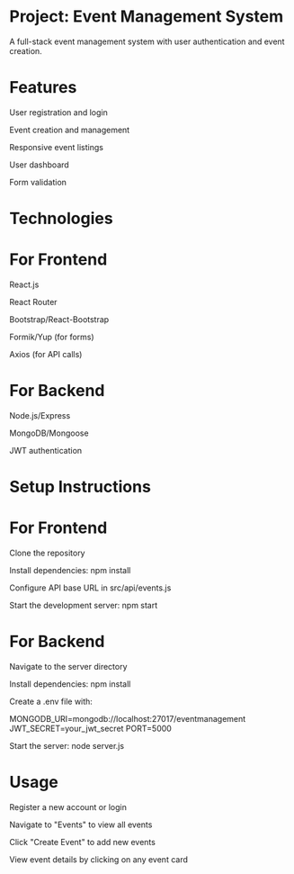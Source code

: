 # Project: Event Management System

A full-stack event management system with user authentication and event creation.

# Features

User registration and login

Event creation and management

Responsive event listings

User dashboard

Form validation

# Technologies

# For Frontend

React.js

React Router

Bootstrap/React-Bootstrap

Formik/Yup (for forms)

Axios (for API calls)

#   For Backend

Node.js/Express

MongoDB/Mongoose

JWT authentication

# Setup Instructions

# For Frontend

Clone the repository

Install dependencies: npm install

Configure API base URL in src/api/events.js

Start the development server: npm start

# For Backend

Navigate to the server directory

Install dependencies: npm install

Create a .env file with:

MONGODB_URI=mongodb://localhost:27017/eventmanagement
JWT_SECRET=your_jwt_secret
PORT=5000

Start the server: node server.js

# Usage

Register a new account or login

Navigate to "Events" to view all events

Click "Create Event" to add new events

View event details by clicking on any event card
